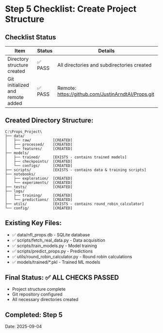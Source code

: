 # Step 5 Checklist: Create Project Structure

## Checklist Status

| Item | Status | Details |
|------|--------|---------|
| Directory structure created | ✅ PASS | All directories and subdirectories created |
| Git initialized and remote added | ✅ PASS | Remote: https://github.com/JustinArndtAI/Props.git |

## Created Directory Structure:
```
C:\Props_Project\
├── data/
│   ├── raw/          [CREATED]
│   ├── processed/    [CREATED]
│   └── features/     [CREATED]
├── models/
│   ├── trained/      [EXISTS - contains trained models]
│   ├── checkpoints/  [CREATED]
│   └── configs/      [CREATED]
├── scripts/          [EXISTS - contains data & training scripts]
├── notebooks/
│   ├── exploration/  [CREATED]
│   └── experiments/  [CREATED]
├── tests/            [CREATED]
├── logs/
│   ├── training/     [CREATED]
│   └── predictions/  [CREATED]
├── utils/            [EXISTS - contains round_robin_calculator]
└── config/           [CREATED]
```

## Existing Key Files:
- ✅ data/nfl_props.db - SQLite database
- ✅ scripts/fetch_real_data.py - Data acquisition
- ✅ scripts/train_models.py - Model training
- ✅ scripts/predict_props.py - Predictions
- ✅ utils/round_robin_calculator.py - Round robin calculations
- ✅ models/trained/*.pkl - Trained ML models

## Final Status: ✅ ALL CHECKS PASSED

- Project structure complete
- Git repository configured
- All necessary directories created

## Completed: Step 5
Date: 2025-09-04